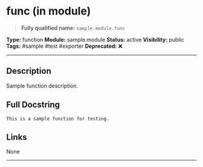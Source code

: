 # func (in module)
> **Fully qualified name:** `sample.module.func`

**Type:** function
**Module:** sample.module
**Status:** active
**Visibility:** public
**Tags:** #sample #test #exporter
**Deprecated:** ❌

---

## Description
Sample function description.

## Full Docstring
```
This is a sample function for testing.
```

## Links
None

---
